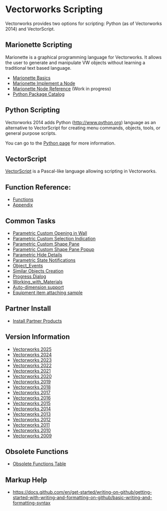 # Vectorworks Scripting

Vectorworks provides two options for scripting: Python (as of Vectorworks 2014) and VectorScript.

## Marionette Scripting

Marionette is a graphical programming language for Vectorworks. It allows the user to generate and manipulate VW objects without learning a traditional text based language.

* [Marionette Basics](Marionette/pages/Basics.md)
* [Marionette Implement a Node](Marionette/pages/Implement%20a%20Node.md)
* [Marionette Node Reference](Marionette/pages/Node%20Reference.md) (Work in progress)
* [Python Package Catalog](Marionette/pages/Python%20Package%20Catalog.md)

## Python Scripting

Vectorworks 2014 adds Python (http://www.python.org) language as an alternative to VectorScript for creating menu commands, objects, tools, or general purpose scripts.

You can go to the [Python page](Python/README.md) for more information.

## VectorScript

[VectorScript](VectorScript/README.md) is a Pascal-like language allowing scripting in Vectorworks.

## Function Reference:
* [Functions](Function%20Reference/README.md)
* [Appendix](Function%20Reference/Appendix/README.md)

## Common Tasks

* [Parametric Custom Opening in Wall](Common/Tasks/Parametric%20Custom%20Opening%20in%20Wall.md)
* [Parametric Custom Selection Indication](Common/Tasks/Parametric%20Custom%20Selection%20Indication.md)
* [Parametric Custom Shape Pane](Common/Tasks/Parametric%20Custom%20Shape%20Pane.md)
* [Parametric Custom Shape Pane Popup](Common/Tasks/Parametric%20Custom%20Shape%20Pane%20Popup.md)
* [Parametric Hide Details](Common/Tasks/Parametric%20Hide%20Details.md)
* [Parametric State Notifications](Common/Tasks/Parametric%20State%20Notifications.md)
* [Object_Events](Common/Tasks/Object%20Events.md)
* [Similar Objects Creation](Common/Tasks/Similar%20Objects%20Creation.md)
* [Progress Dialog](Common/Tasks/Progress%20Dialog.md)
* [Working_with_Materials](Common/Tasks/Working%20with%20Materials.md)
* [Auto-dimension support](Common/Tasks/Auto-dimension%20support.md)
* [Equipment item attaching sample](Common/Tasks/Equipment%20item%20attaching%20sample.md)

## Partner Install

* [Install Partner Products](Common/Partner%20Install/README.md)

## Version Information

* [Vectorworks 2025](Common/Versions/Vectorworks%202025.md)
* [Vectorworks 2024](Common/Versions/Vectorworks%202024.md)
* [Vectorworks 2023](Common/Versions/Vectorworks%202023.md)
* [Vectorworks 2022](Common/Versions/Vectorworks%202022.md)
* [Vectorworks 2021](Common/Versions/Vectorworks%202021.md)
* [Vectorworks 2020](Common/Versions/Vectorworks%202020.md)
* [Vectorworks 2019](Common/Versions/Vectorworks%202019.md)
* [Vectorworks 2018](Common/Versions/Vectorworks%202018.md)
* [Vectorworks 2017](Common/Versions/Vectorworks%202017.md)
* [Vectorworks 2016](Common/Versions/Vectorworks%202016.md)
* [Vectorworks 2015](Common/Versions/Vectorworks%202015.md)
* [Vectorworks 2014](Common/Versions/Vectorworks%202014.md)
* [Vectorworks 2013](Common/Versions/Vectorworks%202013.md)
* [Vectorworks 2012](Common/Versions/Vectorworks%202012.md)
* [Vectorworks 2011](Common/Versions/Vectorworks%202011.md)
* [Vectorworks 2010](Common/Versions/Vectorworks%202010.md)
* [Vectorworks 2009](Common/Versions/Vectorworks%202009.md)


## Obsolete Functions

* [Obsolete Functions Table](Common/Versions/Obsolete%20Functions%20Table.md)


## Markup Help

* https://docs.github.com/en/get-started/writing-on-github/getting-started-with-writing-and-formatting-on-github/basic-writing-and-formatting-syntax